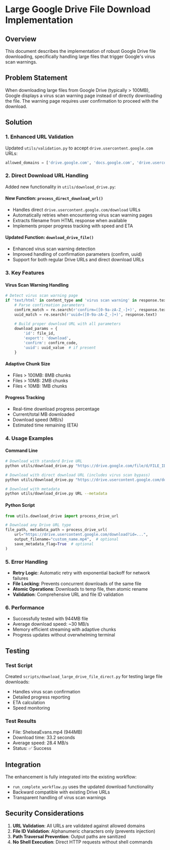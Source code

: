 # Large Google Drive File Download Implementation

## Overview
This document describes the implementation of robust Google Drive file downloading, specifically handling large files that trigger Google's virus scan warnings.

## Problem Statement
When downloading large files from Google Drive (typically > 100MB), Google displays a virus scan warning page instead of directly downloading the file. The warning page requires user confirmation to proceed with the download.

## Solution

### 1. Enhanced URL Validation
Updated `utils/validation.py` to accept `drive.usercontent.google.com` URLs:
```python
allowed_domains = ['drive.google.com', 'docs.google.com', 'drive.usercontent.google.com']
```

### 2. Direct Download URL Handling
Added new functionality in `utils/download_drive.py`:

#### New Function: `process_direct_download_url()`
- Handles direct `drive.usercontent.google.com/download` URLs
- Automatically retries when encountering virus scan warning pages
- Extracts filename from HTML response when available
- Implements proper progress tracking with speed and ETA

#### Updated Function: `download_drive_file()`
- Enhanced virus scan warning detection
- Improved handling of confirmation parameters (confirm, uuid)
- Support for both regular Drive URLs and direct download URLs

### 3. Key Features

#### Virus Scan Warning Handling
```python
# Detect virus scan warning page
if 'text/html' in content_type and 'virus scan warning' in response.text:
    # Parse confirmation parameters
    confirm_match = re.search(r'confirm=([0-9a-zA-Z_-]+)', response.text)
    uuid_match = re.search(r'uuid=([0-9a-zA-Z_-]+)', response.text)
    
    # Build proper download URL with all parameters
    download_params = {
        'id': file_id,
        'export': 'download',
        'confirm': confirm_code,
        'uuid': uuid_value  # if present
    }
```

#### Adaptive Chunk Size
- Files > 100MB: 8MB chunks
- Files > 10MB: 2MB chunks  
- Files < 10MB: 1MB chunks

#### Progress Tracking
- Real-time download progress percentage
- Current/total MB downloaded
- Download speed (MB/s)
- Estimated time remaining (ETA)

### 4. Usage Examples

#### Command Line
```bash
# Download with standard Drive URL
python utils/download_drive.py "https://drive.google.com/file/d/FILE_ID/view"

# Download with direct download URL (includes virus scan bypass)
python utils/download_drive.py "https://drive.usercontent.google.com/download?id=FILE_ID&export=download&confirm=t&uuid=UUID"

# Download with metadata
python utils/download_drive.py URL --metadata
```

#### Python Script
```python
from utils.download_drive import process_drive_url

# Download any Drive URL type
file_path, metadata_path = process_drive_url(
    url="https://drive.usercontent.google.com/download?id=...",
    output_filename="custom_name.mp4",  # optional
    save_metadata_flag=True  # optional
)
```

### 5. Error Handling

- **Retry Logic**: Automatic retry with exponential backoff for network failures
- **File Locking**: Prevents concurrent downloads of the same file
- **Atomic Operations**: Downloads to temp file, then atomic rename
- **Validation**: Comprehensive URL and file ID validation

### 6. Performance

- Successfully tested with 944MB file
- Average download speed: ~30 MB/s
- Memory efficient streaming with adaptive chunks
- Progress updates without overwhelming terminal

## Testing

### Test Script
Created `scripts/download_large_drive_file_direct.py` for testing large file downloads:
- Handles virus scan confirmation
- Detailed progress reporting
- ETA calculation
- Speed monitoring

### Test Results
- File: ShelseaEvans.mp4 (944MB)
- Download time: 33.2 seconds
- Average speed: 28.4 MB/s
- Status: ✅ Success

## Integration

The enhancement is fully integrated into the existing workflow:
- `run_complete_workflow.py` uses the updated download functionality
- Backward compatible with existing Drive URLs
- Transparent handling of virus scan warnings

## Security Considerations

1. **URL Validation**: All URLs are validated against allowed domains
2. **File ID Validation**: Alphanumeric characters only (prevents injection)
3. **Path Traversal Prevention**: Output paths are sanitized
4. **No Shell Execution**: Direct HTTP requests without shell commands